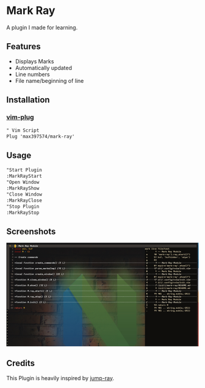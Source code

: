 Mark Ray
========
A plugin I made for learning.

Features
--------
* Displays Marks
* Automatically updated
* Line numbers
* File name/beginning of line

Installation
------------
### [vim-plug](https://github.com/junegunn/vim-plug)

```vim
" Vim Script
Plug 'max397574/mark-ray'
```

Usage
-----
```vim
"Start Plugin
:MarkRayStart
"Open Window
:MarkRayShow
"Close Window
:MarkRayClose
"Stop Plugin
:MarkRayStop
```
Screenshots
-----------
![screenshot](resources/screen_1.jpeg)


Credits
-------
This Plugin is heavily inspired by
[jump-ray](https://github.com/sbulav/jump-ray.nvim).
